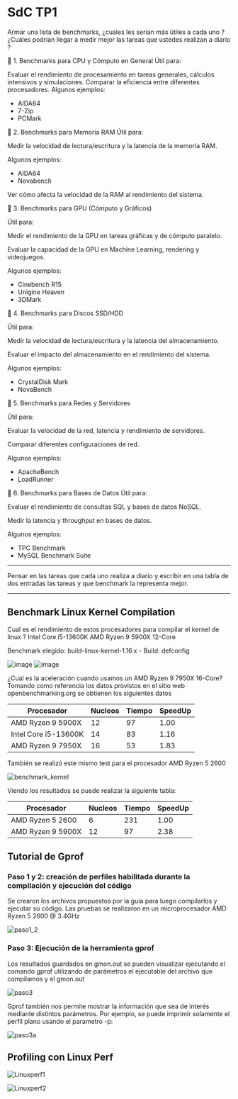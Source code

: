 # SdC TP1

Armar una lista de benchmarks, ¿cuales les serían más útiles a cada uno ? ¿Cuáles podrían llegar a medir mejor las tareas que ustedes realizan a diario ? 

🔹 1. Benchmarks para CPU y Cómputo en General
Útil para:

Evaluar el rendimiento de procesamiento en tareas generales, cálculos intensivos y simulaciones.
Comparar la eficiencia entre diferentes procesadores.
Algunos ejemplos: 

  - AIDA64  
  - 7-Zip  
  - PCMark 
  
🔹 2. Benchmarks para Memoria RAM
Útil para:

Medir la velocidad de lectura/escritura y la latencia de la memoria RAM.

Algunos ejemplos:

  - AIDA64
  - Novabench

Ver cómo afecta la velocidad de la RAM al rendimiento del sistema.

🔹 3. Benchmarks para GPU (Cómputo y Gráficos)

Útil para:

Medir el rendimiento de la GPU en tareas gráficas y de cómputo paralelo.

Evaluar la capacidad de la GPU en Machine Learning, rendering y videojuegos.

Algunos ejemplos:

  - Cinebench R15
  - Unigine Heaven 
  - 3DMark

🔹 4. Benchmarks para Discos SSD/HDD

Útil para:

Medir la velocidad de lectura/escritura y la latencia del almacenamiento.

Evaluar el impacto del almacenamiento en el rendimiento del sistema.

Algunos ejemplos:

  - CrystalDisk Mark
  - NovaBench

🔹 5. Benchmarks para Redes y Servidores

Útil para:

Evaluar la velocidad de la red, latencia y rendimiento de servidores.

Comparar diferentes configuraciones de red.

Algunos ejemplos:

  - ApacheBench 
  - LoadRunner

🔹 6. Benchmarks para Bases de Datos
Útil para:

Evaluar el rendimiento de consultas SQL y bases de datos NoSQL.

Medir la latencia y throughput en bases de datos.

Algunos ejemplos:

  - TPC Benchmark
  - MySQL Benchmark Suite

-------------------------------------------------------------------------------------------------------------------------------------

Pensar en las tareas que cada uno realiza a diario y escribir en una tabla de dos entradas las tareas y que benchmark la representa mejor.

---------------------------------------------------------------------------------------------------------------------------------
## Benchmark Linux Kernel Compilation

Cual es el rendimiento de estos procesadores para compilar el kernel de linux ?
Intel Core i5-13600K
AMD Ryzen 9 5900X 12-Core

Benchmark elegido: build-linux-kernel-1.16.x  - Build: defconfig
 
![image](https://github.com/user-attachments/assets/fd479084-e191-4ee8-8073-f1bd0363672a)
![image](https://github.com/user-attachments/assets/6208a47f-96c8-4b79-9e66-8306e1bb69d0)

¿Cual es la aceleración cuando usamos un AMD Ryzen 9 7950X 16-Core?
Tomando como referencia los datos provistos en el sitio web openbenchmarking.org se obtienen los siguientes datos

|        Procesador       |  Nucleos  |  Tiempo   | SpeedUp | 
|-------------------------|-----------|-----------|---------|
|    AMD Ryzen 9 5900X    |     12    |     97    |   1.00  |
|   Intel Core i5-13600K  |     14    |     83    |   1.16  |
|   AMD Ryzen 9 7950X     |     16    |     53    |   1.83  |

También se realizó este mismo test para el procesador AMD Ryzen 5 2600

![benchmark_kernel](https://github.com/user-attachments/assets/26ff9a58-c574-4dba-acbe-e53942eb7eb8)

Viendo los resultados se puede realizar la siguiente tabla:

|        Procesador       |  Nucleos  |  Tiempo   | SpeedUp | 
|-------------------------|-----------|-----------|---------|
|    AMD Ryzen 5 2600     |     6     |    231    |   1.00  |
|    AMD Ryzen 9 5900X    |     12    |     97    |   2.38  |

## Tutorial de Gprof

### Paso 1 y 2: creación de perfiles habilitada durante la compilación y ejecución del código

Se crearon los archivos propuestos por la guía para luego compilarlos y ejecutar su código.
Las pruebas se realizaron en un microprocesador AMD Ryzen 5 2600 @ 3.4GHz

![paso1_2](https://github.com/user-attachments/assets/98810844-3015-45f1-9ed1-3fe7b9fdc6d1)

### Paso 3: Ejecución de la herramienta gprof

Los resultados guardados en gmon.out se pueden visualizar ejecutando el comando gprof utilizando de parámetros el ejecutable del archivo que compilamos y el gmon.out

![paso3](https://github.com/user-attachments/assets/ef3ff50e-1847-473a-9233-c4d2082076d7)

Gprof también nos permite mostrar la información que sea de interés mediante distintos parámetros.
Por ejemplo, se puede imprimir solamente el perfil plano usando el parametro -p:

![paso3a](https://github.com/user-attachments/assets/9995182b-a12f-415c-8951-1a4a63ed551e)

## Profiling con Linux Perf

![Linuxperf1](https://github.com/user-attachments/assets/f1a171f6-8120-4855-8172-bc65aa5c0586)

![Linuxperf2](https://github.com/user-attachments/assets/dfe648db-89a6-41c4-a1a9-8212ccfa7bd0)



